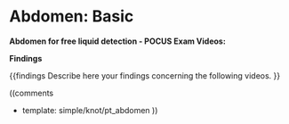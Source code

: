 # Abdomen: Basic #

**Abdomen for free liquid detection - POCUS Exam Videos:**

**Findings**

{{findings
Describe here your findings concerning the following videos.
}}

((comments
* template: simple/knot/pt_abdomen
))

